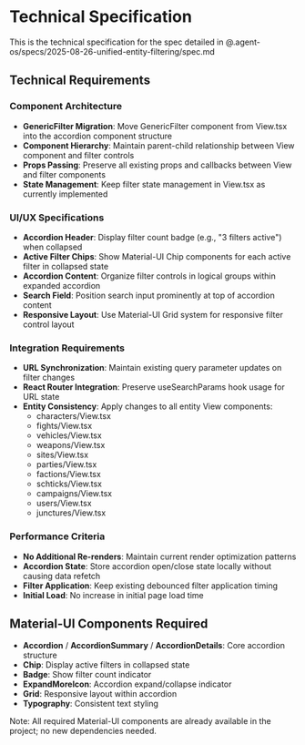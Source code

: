 # Technical Specification

This is the technical specification for the spec detailed in @.agent-os/specs/2025-08-26-unified-entity-filtering/spec.md

## Technical Requirements

### Component Architecture
- **GenericFilter Migration**: Move GenericFilter component from View.tsx into the accordion component structure
- **Component Hierarchy**: Maintain parent-child relationship between View component and filter controls
- **Props Passing**: Preserve all existing props and callbacks between View and filter components
- **State Management**: Keep filter state management in View.tsx as currently implemented

### UI/UX Specifications
- **Accordion Header**: Display filter count badge (e.g., "3 filters active") when collapsed
- **Active Filter Chips**: Show Material-UI Chip components for each active filter in collapsed state
- **Accordion Content**: Organize filter controls in logical groups within expanded accordion
- **Search Field**: Position search input prominently at top of accordion content
- **Responsive Layout**: Use Material-UI Grid system for responsive filter control layout

### Integration Requirements
- **URL Synchronization**: Maintain existing query parameter updates on filter changes
- **React Router Integration**: Preserve useSearchParams hook usage for URL state
- **Entity Consistency**: Apply changes to all entity View components:
  - characters/View.tsx
  - fights/View.tsx
  - vehicles/View.tsx
  - weapons/View.tsx
  - sites/View.tsx
  - parties/View.tsx
  - factions/View.tsx
  - schticks/View.tsx
  - campaigns/View.tsx
  - users/View.tsx
  - junctures/View.tsx

### Performance Criteria
- **No Additional Re-renders**: Maintain current render optimization patterns
- **Accordion State**: Store accordion open/close state locally without causing data refetch
- **Filter Application**: Keep existing debounced filter application timing
- **Initial Load**: No increase in initial page load time

## Material-UI Components Required

- **Accordion** / **AccordionSummary** / **AccordionDetails**: Core accordion structure
- **Chip**: Display active filters in collapsed state
- **Badge**: Show filter count indicator
- **ExpandMoreIcon**: Accordion expand/collapse indicator
- **Grid**: Responsive layout within accordion
- **Typography**: Consistent text styling

Note: All required Material-UI components are already available in the project; no new dependencies needed.